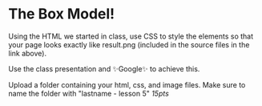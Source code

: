# The Box Model!

Using the HTML we started in class, use CSS to style the elements so that your page looks 
exactly like result.png (included in the source files in the link above).

Use the class presentation and ✨Google✨ to achieve this.

Upload a folder containing your html, css, and image files. 
Make sure to name the folder with "lastname - lesson 5" _15pts_
